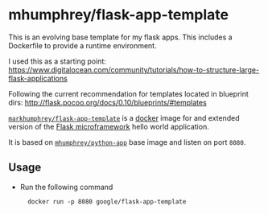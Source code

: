 # mhumphrey/flask-app-template

This is an evolving base template for my flask apps. This includes a Dockerfile to provide a runtime environment.

I used this as a starting point:
https://www.digitalocean.com/community/tutorials/how-to-structure-large-flask-applications

Following the current recommendation for templates located in blueprint dirs:
http://flask.pocoo.org/docs/0.10/blueprints/#templates

[`markhumphrey/flask-app-template`](https://index.docker.io/u/markhumphrey/flask-app-template) is a [docker](https://docker.io) image for and extended version of the [Flask microframework](http://flask.pocoo.org/) hello world application.

It is based on [`mhumphrey/python-app`](https://index.docker.io/u/markhumphrey/python-app) base image and listen on port `8080`.

## Usage

- Run the following command

        docker run -p 8080 google/flask-app-template
